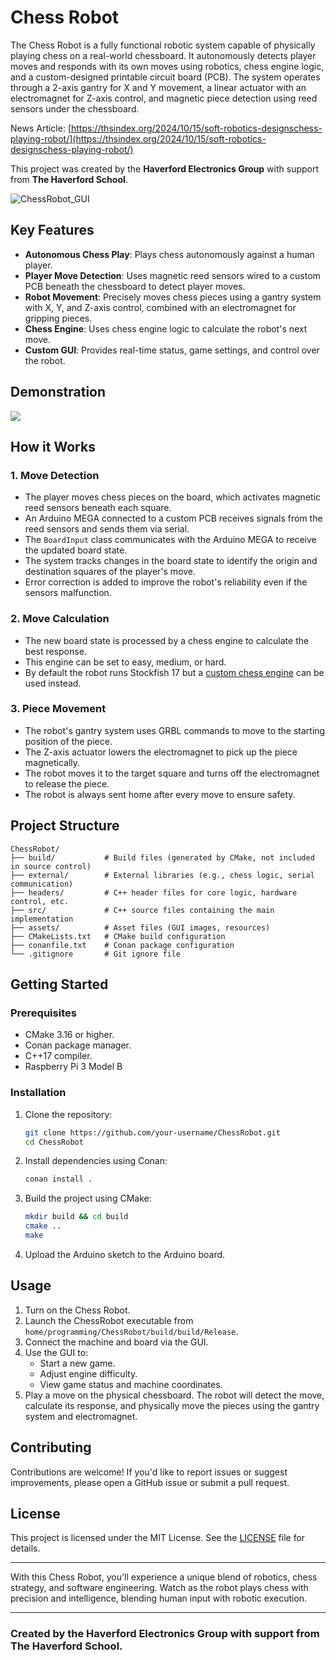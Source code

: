 # Chess Robot

The Chess Robot is a fully functional robotic system capable of physically playing chess on a real-world chessboard. It autonomously detects player moves and responds with its own moves using robotics, chess engine logic, and a custom-designed printable circuit board (PCB). The system operates through a 2-axis gantry for X and Y movement, a linear actuator with an electromagnet for Z-axis control, and magnetic piece detection using reed sensors under the chessboard.

News Article: [https://thsindex.org/2024/10/15/soft-robotics-designschess-playing-robot/](https://thsindex.org/2024/10/15/soft-robotics-designschess-playing-robot/)

This project was created by the **Haverford Electronics Group** with support from **The Haverford School**.

![ChessRobot_GUI](https://github.com/user-attachments/assets/98f5556a-331b-49cb-8486-76731d9ac243)

## Key Features

- **Autonomous Chess Play**: Plays chess autonomously against a human player.
- **Player Move Detection**: Uses magnetic reed sensors wired to a custom PCB beneath the chessboard to detect player moves.
- **Robot Movement**: Precisely moves chess pieces using a gantry system with X, Y, and Z-axis control, combined with an electromagnet for gripping pieces.
- **Chess Engine**: Uses chess engine logic to calculate the robot's next move.
- **Custom GUI**: Provides real-time status, game settings, and control over the robot.

## Demonstration
[![](https://img.youtube.com/vi/mtAjI7r33y4/0.jpg)](https://www.youtube.com/watch?v=mtAjI7r33y4)

## How it Works

### 1. **Move Detection**
- The player moves chess pieces on the board, which activates magnetic reed sensors beneath each square.
- An Arduino MEGA connected to a custom PCB receives signals from the reed sensors and sends them via serial.
- The `BoardInput` class communicates with the Arduino MEGA to receive the updated board state.
- The system tracks changes in the board state to identify the origin and destination squares of the player's move.
- Error correction is added to improve the robot's reliability even if the sensors malfunction.

### 2. **Move Calculation**
- The new board state is processed by a chess engine to calculate the best response.
- This engine can be set to easy, medium, or hard.
- By default the robot runs Stockfish 17 but a [custom chess engine](https://github.com/Shynee1/ChessEngine) can be used instead.

### 3. **Piece Movement**
- The robot's gantry system uses GRBL commands to move to the starting position of the piece.
- The Z-axis actuator lowers the electromagnet to pick up the piece magnetically.
- The robot moves it to the target square and turns off the electromagnet to release the piece.
- The robot is always sent home after every move to ensure safety.

## Project Structure
```
ChessRobot/
├── build/           # Build files (generated by CMake, not included in source control)
├── external/        # External libraries (e.g., chess logic, serial communication)
├── headers/         # C++ header files for core logic, hardware control, etc.
├── src/             # C++ source files containing the main implementation
├── assets/          # Asset files (GUI images, resources)
├── CMakeLists.txt   # CMake build configuration
├── conanfile.txt    # Conan package configuration
└── .gitignore       # Git ignore file
```

## Getting Started

### Prerequisites
  - CMake 3.16 or higher.
  - Conan package manager.
  - C++17 compiler.
  - Raspberry Pi 3 Model B

### Installation
1. Clone the repository:
   ```bash
   git clone https://github.com/your-username/ChessRobot.git
   cd ChessRobot
   ```
2. Install dependencies using Conan:
   ```bash
   conan install .
   ```
3. Build the project using CMake:
   ```bash
   mkdir build && cd build
   cmake ..
   make
   ```
4. Upload the Arduino sketch to the Arduino board.

## Usage
1. Turn on the Chess Robot.
2. Launch the ChessRobot executable from `home/programming/ChessRobot/build/build/Release`.
3. Connect the machine and board via the GUI.
4. Use the GUI to:
   - Start a new game.
   - Adjust engine difficulty.
   - View game status and machine coordinates.
5. Play a move on the physical chessboard. The robot will detect the move, calculate its response, and physically move the pieces using the gantry system and electromagnet.

## Contributing
Contributions are welcome! If you'd like to report issues or suggest improvements, please open a GitHub issue or submit a pull request.

## License
This project is licensed under the MIT License. See the [LICENSE](LICENSE) file for details.

---

With this Chess Robot, you'll experience a unique blend of robotics, chess strategy, and software engineering. Watch as the robot plays chess with precision and intelligence, blending human input with robotic execution.

---

### Created by the Haverford Electronics Group with support from The Haverford School.

